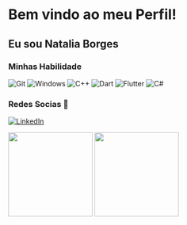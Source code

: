 <h1>Bem vindo ao meu Perfil!</h1>
<h2>Eu sou Natalia Borges </h2>

<h3>Minhas Habilidade </h3>
<p>
	<img alt="Git" src="https://img.shields.io/badge/-Git-F05032?style=for-the-badge&logo=git&logoColor=white" />
	<img alt="Windows" src="https://img.shields.io/badge/Windows-0078D6?style=for-the-badge&logo=windows&logoColor=white" /> 
	<img alt="C++" src="https://img.shields.io/badge/c++%20-%2300599C.svg?&style=for-the-badge&logo=c%2B%2B&ogoColor=white"/>
	<img alt="Dart" src="https://img.shields.io/badge/dart-%230175C2.svg?&style=for-the-badge&logo=dart&logoColor=white"/>
	<img alt="Flutter" src="https://img.shields.io/badge/Flutter%20-%2302569B.svg?&style=for-the-badge&logo=Flutter&logoColor=white" />
	<img alt="C#" src="https://img.shields.io/badge/c%23-%23239120.svg?style=for-the-badge&logo=c-sharp&logoColor=white" />
</p>
<div>
<h3>Redes Socias 🤳</h3>
<p>
	<a href="https://www.linkedin.com/in/nat%C3%A1lia-borges-a47a47181/" target="_blank">
	<img alt="LinkedIn" src="https://img.shields.io/badge/linkedin-%230077B5.svg?&style=for-the-badge&logo=linkedin&logoColor=white" />
	</a>
<div>
	<p>
	<img height="170em" src="https://github-readme-stats.vercel.app/api/top-langs/?username=NataliaBorges&layout=compact&langs_count=7&"/>
	<img height="170em" src="https://github-readme-stats.vercel.app/api?username=NataliaBorges&show_icons=true&theme=light&include_all_commits=true&count_private=true"/>
	</p>
</p>
</div>
</div>
